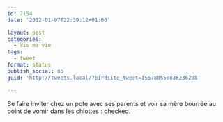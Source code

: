 ```yaml
---
id: 7154
date: '2012-01-07T22:39:12+01:00'

layout: post
categories:
  - Vis ma vie
tags:
  - tweet
format: status
publish_social: no
guid: 'http://tweets.local/?birdsite_tweet=155780550836236288'

---
```


Se faire inviter chez un pote avec ses parents et voir sa mère bourrée au point de vomir dans les chiottes : checked.